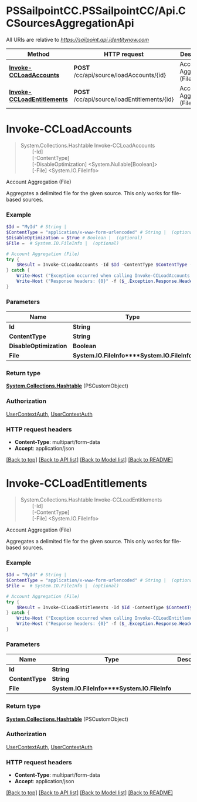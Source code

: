 # PSSailpointCC.PSSailpointCC/Api.CCSourcesAggregationApi

All URIs are relative to *https://sailpoint.api.identitynow.com*

Method | HTTP request | Description
------------- | ------------- | -------------
[**Invoke-CCLoadAccounts**](CCSourcesAggregationApi.md#Invoke-CCLoadAccounts) | **POST** /cc/api/source/loadAccounts/{id} | Account Aggregation (File)
[**Invoke-CCLoadEntitlements**](CCSourcesAggregationApi.md#Invoke-CCLoadEntitlements) | **POST** /cc/api/source/loadEntitlements/{id} | Account Aggregation (File)


<a name="Invoke-CCLoadAccounts"></a>
# **Invoke-CCLoadAccounts**
> System.Collections.Hashtable Invoke-CCLoadAccounts<br>
> &nbsp;&nbsp;&nbsp;&nbsp;&nbsp;&nbsp;&nbsp;&nbsp;[-Id] <String><br>
> &nbsp;&nbsp;&nbsp;&nbsp;&nbsp;&nbsp;&nbsp;&nbsp;[-ContentType] <String><br>
> &nbsp;&nbsp;&nbsp;&nbsp;&nbsp;&nbsp;&nbsp;&nbsp;[-DisableOptimization] <System.Nullable[Boolean]><br>
> &nbsp;&nbsp;&nbsp;&nbsp;&nbsp;&nbsp;&nbsp;&nbsp;[-File] <System.IO.FileInfo><br>

Account Aggregation (File)

Aggregates a delimited file for the given source.  This only works for file-based sources.

### Example
```powershell
$Id = "MyId" # String | 
$ContentType = "application/x-www-form-urlencoded" # String |  (optional)
$DisableOptimization = $true # Boolean |  (optional)
$File =  # System.IO.FileInfo |  (optional)

# Account Aggregation (File)
try {
    $Result = Invoke-CCLoadAccounts -Id $Id -ContentType $ContentType -DisableOptimization $DisableOptimization -File $File
} catch {
    Write-Host ("Exception occurred when calling Invoke-CCLoadAccounts: {0}" -f ($_.ErrorDetails | ConvertFrom-Json))
    Write-Host ("Response headers: {0}" -f ($_.Exception.Response.Headers | ConvertTo-Json))
}
```

### Parameters

Name | Type | Description  | Notes
------------- | ------------- | ------------- | -------------
 **Id** | **String**|  | 
 **ContentType** | **String**|  | [optional] 
 **DisableOptimization** | **Boolean**|  | [optional] 
 **File** | **System.IO.FileInfo****System.IO.FileInfo**|  | [optional] 

### Return type

[**System.Collections.Hashtable**](AnyType.md) (PSCustomObject)

### Authorization

[UserContextAuth](../README.md#UserContextAuth), [UserContextAuth](../README.md#UserContextAuth)

### HTTP request headers

 - **Content-Type**: multipart/form-data
 - **Accept**: application/json

[[Back to top]](#) [[Back to API list]](../README.md#documentation-for-api-endpoints) [[Back to Model list]](../README.md#documentation-for-models) [[Back to README]](../README.md)

<a name="Invoke-CCLoadEntitlements"></a>
# **Invoke-CCLoadEntitlements**
> System.Collections.Hashtable Invoke-CCLoadEntitlements<br>
> &nbsp;&nbsp;&nbsp;&nbsp;&nbsp;&nbsp;&nbsp;&nbsp;[-Id] <String><br>
> &nbsp;&nbsp;&nbsp;&nbsp;&nbsp;&nbsp;&nbsp;&nbsp;[-ContentType] <String><br>
> &nbsp;&nbsp;&nbsp;&nbsp;&nbsp;&nbsp;&nbsp;&nbsp;[-File] <System.IO.FileInfo><br>

Account Aggregation (File)

Aggregates a delimited file for the given source.  This only works for file-based sources.

### Example
```powershell
$Id = "MyId" # String | 
$ContentType = "application/x-www-form-urlencoded" # String |  (optional)
$File =  # System.IO.FileInfo |  (optional)

# Account Aggregation (File)
try {
    $Result = Invoke-CCLoadEntitlements -Id $Id -ContentType $ContentType -File $File
} catch {
    Write-Host ("Exception occurred when calling Invoke-CCLoadEntitlements: {0}" -f ($_.ErrorDetails | ConvertFrom-Json))
    Write-Host ("Response headers: {0}" -f ($_.Exception.Response.Headers | ConvertTo-Json))
}
```

### Parameters

Name | Type | Description  | Notes
------------- | ------------- | ------------- | -------------
 **Id** | **String**|  | 
 **ContentType** | **String**|  | [optional] 
 **File** | **System.IO.FileInfo****System.IO.FileInfo**|  | [optional] 

### Return type

[**System.Collections.Hashtable**](AnyType.md) (PSCustomObject)

### Authorization

[UserContextAuth](../README.md#UserContextAuth), [UserContextAuth](../README.md#UserContextAuth)

### HTTP request headers

 - **Content-Type**: multipart/form-data
 - **Accept**: application/json

[[Back to top]](#) [[Back to API list]](../README.md#documentation-for-api-endpoints) [[Back to Model list]](../README.md#documentation-for-models) [[Back to README]](../README.md)

